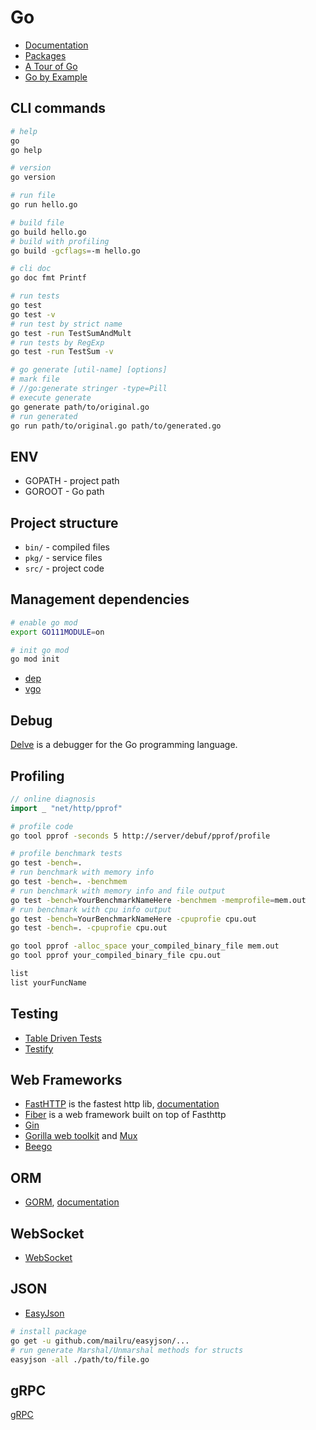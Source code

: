 # Go

- [Documentation](https://golang.org/doc/)
- [Packages](https://godoc.org/)
- [A Tour of Go](https://tour.golang.org/list)
- [Go by Example](https://gobyexample.com/)

## CLI commands

```bash
# help
go
go help

# version
go version

# run file
go run hello.go

# build file
go build hello.go
# build with profiling
go build -gcflags=-m hello.go

# cli doc
go doc fmt Printf

# run tests
go test
go test -v
# run test by strict name
go test -run TestSumAndMult
# run tests by RegExp
go test -run TestSum -v

# go generate [util-name] [options]
# mark file
# //go:generate stringer -type=Pill
# execute generate
go generate path/to/original.go
# run generated
go run path/to/original.go path/to/generated.go
```

## ENV

- GOPATH - project path
- GOROOT - Go path

## Project structure

- `bin/` - compiled files
- `pkg/` - service files
- `src/` - project code

## Management dependencies

```bash
# enable go mod
export GO111MODULE=on

# init go mod
go mod init
```

- [dep](https://github.com/golang/dep)
- [vgo](https://github.com/golang/go/wiki/vgo)

## Debug

[Delve](https://github.com/go-delve/delve) is a debugger for the Go programming language.

## Profiling

```go
// online diagnosis
import _ "net/http/pprof"
```

```bash
# profile code
go tool pprof -seconds 5 http://server/debuf/pprof/profile

# profile benchmark tests
go test -bench=.
# run benchmark with memory info
go test -bench=. -benchmem
# run benchmark with memory info and file output
go test -bench=YourBenchmarkNameHere -benchmem -memprofile=mem.out
# run benchmark with cpu info output
go test -bench=YourBenchmarkNameHere -cpuprofie cpu.out
go test -bench=. -cpuprofie cpu.out

go tool pprof -alloc_space your_compiled_binary_file mem.out
go tool pprof your_compiled_binary_file cpu.out

list
list yourFuncName
```

## Testing

- [Table Driven Tests](https://github.com/golang/go/wiki/TableDrivenTests)
- [Testify](https://github.com/stretchr/testify)

## Web Frameworks

- [FastHTTP](https://github.com/valyala/fasthttp) is the fastest http lib, [documentation](https://godoc.org/github.com/valyala/fasthttp)
- [Fiber](https://github.com/gofiber/fiber) is a web framework built on top of Fasthttp
- [Gin](https://github.com/gin-gonic/gin)
- [Gorilla web toolkit](https://www.gorillatoolkit.org/) and [Mux](https://github.com/gorilla/mux)
- [Beego](https://beego.me/)

## ORM

- [GORM](https://github.com/go-gorm/gorm), [documentation](https://gorm.io/)

## WebSocket

- [WebSocket](https://github.com/gorilla/websocket)

## JSON

- [EasyJson](https://github.com/mailru/easyjson)

```bash
# install package
go get -u github.com/mailru/easyjson/...
# run generate Marshal/Unmarshal methods for structs
easyjson -all ./path/to/file.go
```

## gRPC

[gRPC](https://grpc.io/)
